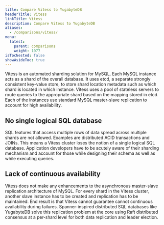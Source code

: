```yaml
---
title: Compare Vitess to YugabyteDB
headerTitle: Vitess
linkTitle: Vitess
description: Compare Vitess to YugabyteDB
aliases:
  - /comparisons/vitess/
menu:
  latest:
    parent: comparisons
    weight: 1077
isTocNested: false
showAsideToc: true
---
```


Vitess is an automated sharding solution for MySQL. Each MySQL instance acts as a shard of the overall database. It uses etcd, a separate strongly consistent key-value store, to store shard location metadata such as which shard is located in which instance. Vitess uses a pool of stateless servers to route queries to the appropriate shard based on the mapping stored in etcd. Each of the instances use standard MySQL master-slave replication to account for high availability.

## No single logical SQL database

SQL features that access multiple rows of data spread across multiple shards are not allowed. Examples are distributed ACID transactions and JOINs. This means a Vitess cluster loses the notion of a single logical SQL database. Application developers have to be acutely aware of their sharding mechanism and account for those while designing their schema as well as while executing queries.

## Lack of continuous availability

Vitess does not make any enhancements to the asynchronous master-slave replication architecture of MySQL. For every shard in the Vitess cluster, another slave instance has to be created and replication has to be maintained. End result is that Vitess cannot guarantee cannot continuous availability during failures. Spanner-inspired distributed SQL databases like YugabyteDB solve this replication problem at the core using Raft distributed consensus at a per-shard level for both data replication and leader election.

